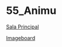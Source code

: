 # 55_Animu

[Sala Principal](https://cytu.be/r/55_Animu)

[Imageboard](https://8kun.top/55sync/res/47.html)

